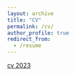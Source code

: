 ```yaml
---
layout: archive
title: "CV"
permalink: /cv/
author_profile: true
redirect_from:
  - /resume
---
```


[cv 2023](http://academicpages.github.io/files/paper1.pdf)
